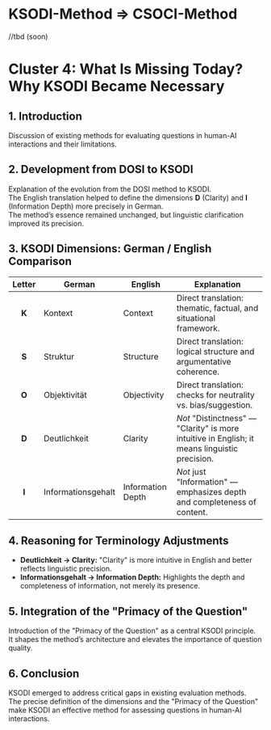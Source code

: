 # KSODI-Method => CSOCI-Method

//tbd (soon)

# Cluster 4: What Is Missing Today? Why KSODI Became Necessary

## 1. Introduction
Discussion of existing methods for evaluating questions in human-AI interactions and their limitations.

## 2. Development from DOSI to KSODI
Explanation of the evolution from the DOSI method to KSODI.  
The English translation helped to define the dimensions **D** (Clarity) and **I** (Information Depth) more precisely in German.  
The method’s essence remained unchanged, but linguistic clarification improved its precision.

## 3. KSODI Dimensions: German / English Comparison

| Letter | German             | English            | Explanation                                                                  |
|:------:|--------------------|--------------------|------------------------------------------------------------------------------|
| **K**  | Kontext             | Context            | Direct translation: thematic, factual, and situational framework.             |
| **S**  | Struktur            | Structure          | Direct translation: logical structure and argumentative coherence.            |
| **O**  | Objektivität        | Objectivity        | Direct translation: checks for neutrality vs. bias/suggestion.                 |
| **D**  | Deutlichkeit        | Clarity            | *Not* "Distinctness" — "Clarity" is more intuitive in English; it means linguistic precision. |
| **I**  | Informationsgehalt  | Information Depth  | *Not* just "Information" — emphasizes depth and completeness of content.       |

## 4. Reasoning for Terminology Adjustments
- **Deutlichkeit → Clarity:** "Clarity" is more intuitive in English and better reflects linguistic precision.  
- **Informationsgehalt → Information Depth:** Highlights the depth and completeness of information, not merely its presence.

## 5. Integration of the "Primacy of the Question"
Introduction of the "Primacy of the Question" as a central KSODI principle.  
It shapes the method’s architecture and elevates the importance of question quality.

## 6. Conclusion
KSODI emerged to address critical gaps in existing evaluation methods.  
The precise definition of the dimensions and the "Primacy of the Question" make KSODI an effective method for assessing questions in human-AI interactions.
